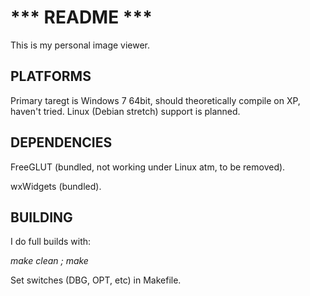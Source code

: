 # *** README ***
This is my personal image viewer.

## PLATFORMS
Primary taregt is Windows 7 64bit, should theoretically compile on XP, haven't tried.
Linux (Debian stretch) support is planned.

## DEPENDENCIES
FreeGLUT (bundled, not working under Linux atm, to be removed).

wxWidgets (bundled).

## BUILDING
I do full builds with:

*make clean ; make*

Set switches (DBG, OPT, etc) in Makefile.
